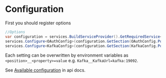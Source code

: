 # Configuration

First you should register options

```c#
//Options
var configuration = services.BuildServiceProvider().GetRequiredService<IConfiguration>();
services.Configure<OAuthConfig>(configuration.GetSection(OAuthConfig.Position));
services.Configure<KafkaConfig>(configuration.GetSection(KafkaConfig.Position));
```

Each setting can be overwritten by environment variables as `<position>__<property>=value` e.g. `Kafka__KafkaUrl=kafka:19092`.

See [Available configuration](../api/Cheetah.WebApi.Shared.Core.Config.OAuthConfig.yml) in api docs.

